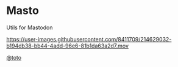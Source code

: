 # Masto
Utils for Mastodon

https://user-images.githubusercontent.com/8411709/214629032-b194db38-bb44-4add-96e6-81b1da63a2d7.mov

[@toto](https://unpopular.me/@toto)
